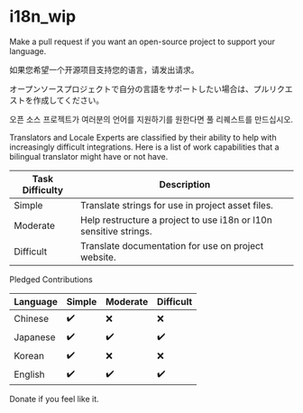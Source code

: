 # i18n_wip
Make a pull request if you want an open-source project to support your language.

如果您希望一个开源项目支持您的语言，请发出请求。

オープンソースプロジェクトで自分の言語をサポートしたい場合は、プルリクエストを作成してください。

오픈 소스 프로젝트가 여러분의 언어를 지원하기를 원한다면 풀 리퀘스트를 만드십시오.

Translators and Locale Experts are classified by their ability to help with increasingly difficult integrations. 
Here is a list of work capabilities that a bilingual translator might have or not have.

| Task Difficulty  | Description                                                               |
| ---------------- | ------------------------------------------------------------------------- |
| Simple           | Translate strings for use in project asset files.                         |
| Moderate         | Help restructure a project to use i18n or l10n sensitive strings.         |
| Difficult        | Translate documentation for use on project website.                       |

Pledged Contributions

| Language        | Simple             | Moderate           | Difficult          |
| --------------- | ------------------ | ------------------ | ------------------ |
| Chinese         | ✔️ | ❌                | ❌                |
| Japanese        | ✔️ | ✔️ | ✔️ |
| Korean          | ✔️ | ❌                | ❌               |
| English         | ✔️ | ✔️ | ✔️ |

Donate if you feel like it.
